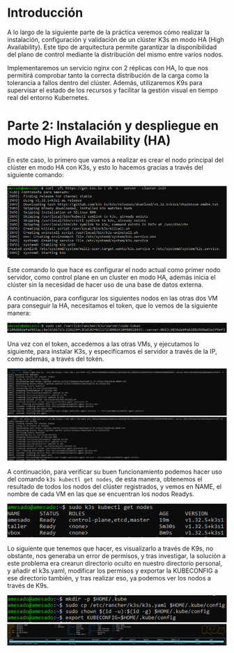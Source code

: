 # Introducción

A lo largo de la siguiente parte de la práctica veremos cómo realizar la instalación, configuración y validación de un clúster K3s en modo HA (High Availability). Este tipo de arquitectura permite garantizar la disponibilidad del plano de control mediante la distribución del mismo entre varios nodos. 

Implementaremos un servicio nginx con 2 réplicas con HA, lo que nos permitirá comprobar tanto la correcta distribución de la carga como la tolerancia a fallos dentro del clúster. Además, utilizaremos K9s para supervisar el estado de los recursos y facilitar la gestión visual en tiempo real del entorno Kubernetes.

# Parte 2: Instalación y despliegue en modo High Availability (HA)

En este caso, lo primero que vamos a realizar es crear el nodo principal del clúster en modo HA con K3s, y esto lo hacemos gracias a través del siguiente comando:

![I6](https://github.com/alvaromespen/pps-10003375/blob/main/template-main/RA5/RA5_4/Assets/6.PNG)

Este comando lo que hace es configurar el nodo actual como primer nodo servidor, como control plane en un cluster en modo HA, además inicia el clúster sin la necesidad de hacer uso de una base de datos externa.

A continuación, para configurar los siguientes nodos en las otras dos VM para conseguir la HA, necesitamos el token, que lo vemos de la siguiente manera:

![I7](https://github.com/alvaromespen/pps-10003375/blob/main/template-main/RA5/RA5_4/Assets/7.PNG)

Una vez con el token, accedemos a las otras VMs, y ejecutamos lo siguiente, para instalar K3s, y especificamos el servidor a través de la IP, como además, a través del tokén.

![I8](https://github.com/alvaromespen/pps-10003375/blob/main/template-main/RA5/RA5_4/Assets/8.PNG)
![I9](https://github.com/alvaromespen/pps-10003375/blob/main/template-main/RA5/RA5_4/Assets/9.PNG)

A continuación, para verificar su buen funcionamiento podemos hacer uso del comando ```k3s kubectl get nodes```, de esta manera, obtenemos el resultado de todos los nodos del clúster registrados, y vemos en NAME, el nombre de cada VM en las que se encuentran los nodos Readys.

![I10](https://github.com/alvaromespen/pps-10003375/blob/main/template-main/RA5/RA5_4/Assets/10.PNG)

Lo siguiente que tenemos que hacer, es visualizarlo a través de K9s, no obstante, nos generaba un error de permisos, y tras investigar, la solución a este problema era crearun directorio oculto en nuestro directorio personal, y añadir el k3s.yaml, modificar los permisos y exportar la KUBECONFIG a ese directorio también, y tras realizar eso, ya podemos ver los nodos a través de K9s.

![I10-11](https://github.com/alvaromespen/pps-10003375/blob/main/template-main/RA5/RA5_4/Assets/10-11.PNG)
![I11](https://github.com/alvaromespen/pps-10003375/blob/main/template-main/RA5/RA5_4/Assets/11.PNG)
